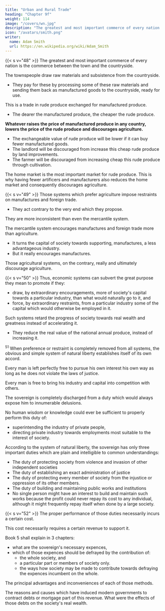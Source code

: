 ```yaml
---
title: "Urban and Rural Trade"
heading: "Chapter 9f"
weight: 114
image: "/covers/wn.jpg"
description: "The greatest and most important commerce of every nation is the commerce between the town and the countryside"
icon: "/avatars/smith.png"
writer:
  name: Adam Smith
  url: https://en.wikipedia.org/wiki/Adam_Smith
---
```



{{< s v="48" >}} The greatest and most important commerce of every nation is the commerce between the town and the countryside.

The townspeople draw raw materials and subsistence from the countryside.
- They pay for these by processing some of these raw materials and sending them back as manufactured goods to the countryside, ready for use.

This is a trade in rude produce exchanged for manufactured produce.
- The dearer the manufactured produce, the cheaper the rude produce.

**Whatever raises the price of manufactured produce in any country, lowers the price of the rude produce and discourages agriculture.**
- The exchangeable value of rude produce will be lower if it can buy fewer manufactured goods.
- The landlord will be discouraged from increase this cheap rude produce by land improvements.
- The farmer will be discouraged from increasing cheap this rude produce through cultivation.

The home market is the most important market for rude produce. This is why having fewer artificers and manufacturers also reduces the home market and consequently discourages agriculture.


{{< s v="49" >}} Those systems which prefer agriculture impose restraints on manufactures and foreign trade.
- They act contrary to the very end which they propose.

<!-- They indirectly discourage the agriculture which they mean to promote. -->

They are more inconsistent than even the mercantile system.

The mercantile system encourages manufactures and foreign trade more than agriculture.
- It turns the capital of society towards supporting, manufactures, a less advantageous industry.
- But it really encourages manufactures.

<!-- from supporting a more advantageous, to  -->

<!-- the industry which it means to promote. -->

Those agricultural systems, on the contrary, really and ultimately discourage agriculture.

 <!-- their own favourite industry. -->


{{< s v="50" >}} Thus, economic systems can subvert the great purpose they mean to promote if they:
- draw, by extraordinary encouragements, more of society's capital towards a particular industry, than what would naturally go to it, and
- force, by extraordinary restraints, from a particular industry some of the capital which would otherwise be employed in it.

Such systems retard the progress of society towards real wealth and greatness instead of accelerating it.
- They reduce the real value of the national annual produce, instead of increasing it.


<sup>51</sup> When preference or restraint is completely removed from all systems, the obvious and simple system of natural liberty establishes itself of its own accord.

Every man is left perfectly free to pursue his own interest his own way as long as he does not violate the laws of justice.

Every man is free to bring his industry and capital into competition with others.

The sovereign is completely discharged from a duty which would always expose him to innumerable delusions.

No human wisdom or knowledge could ever be sufficient to properly perform this duty of:
- superintending the industry of private people,
- directing private industry towards employments most suitable to the interest of society.

According to the system of natural liberty, the sovereign has only three important duties which are plain and intelligible to common understandings:
- The duty of protecting society from violence and invasion of other independent societies
- The duty of establishing an exact administration of justice
- The duty of protecting every member of society from the injustice or oppression of its other members.
- The duty of building and maintaining public works and institutions
- No single person might have an interest to build and maintain such works because the profit could never repay its cost to any individual, although it might frequently repay itself when done by a large society.


{{< s v="52" >}} The proper performance of those duties necessarily incurs a certain cost.

This cost necessarily requires a certain revenue to support it.

Book 5 shall explain in 3 chapters: 
- what are the sovereign's necessary expences,
- which of those expences should be defrayed by the contribution of: 
  - the whole society, and
  - a particular part or members of society only.
  - the ways how society may be made to contribute towards defraying the expences incumbent on the whole.

The principal advantages and inconveniences of each of those methods.

The reasons and causes which have induced modern governments to contract debts or mortgage part of this revenue.
What were the effects of those debts on the society's real wealth.
